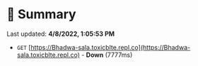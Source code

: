# 📖 Summary
Last updated: **4/8/2022, 1:05:53 PM**

- `GET` [https://Bhadwa-sala.toxicblte.repl.co](https://Bhadwa-sala.toxicblte.repl.co) - **Down** (7777ms)
